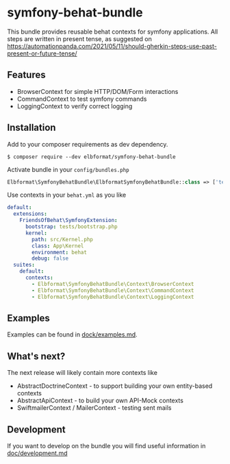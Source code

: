 # symfony-behat-bundle
This bundle provides reusable behat contexts for symfony applications.
All steps are written in present tense, as suggested on https://automationpanda.com/2021/05/11/should-gherkin-steps-use-past-present-or-future-tense/

## Features
* BrowserContext for simple HTTP/DOM/Form interactions
* CommandContext to test symfony commands
* LoggingContext to verify correct logging

## Installation

Add to your composer requirements as dev dependency.
```console
$ composer require --dev elbformat/symfony-behat-bundle
```

Activate bundle in your `config/bundles.php`
```php
Elbformat\SymfonyBehatBundle\ElbformatSymfonyBehatBundle::class => ['test' => true],
```

Use contexts in your `behat.yml` as you like
```yaml
default:
  extensions:
    FriendsOfBehat\SymfonyExtension:
      bootstrap: tests/bootstrap.php
      kernel:
        path: src/Kernel.php
        class: App\Kernel
        environment: behat
        debug: false
  suites:
    default:
      contexts:
        - Elbformat\SymfonyBehatBundle\Context\BrowserContext
        - Elbformat\SymfonyBehatBundle\Context\CommandContext
        - Elbformat\SymfonyBehatBundle\Context\LoggingContext
```

## Examples
Examples can be found in [dock/examples.md](doc/examples.md).

## What's next?
The next release will likely contain more contexts like
* AbstractDoctrineContext - to support building your own entity-based contexts
* AbstractApiContext - to build your own API-Mock contexts
* SwiftmailerContext / MailerContext - testing sent mails

## Development
If you want to develop on the bundle you will find useful information in [doc/development.md](doc/development.md)